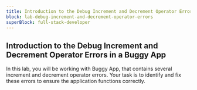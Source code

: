 ```yaml
---
title: Introduction to the Debug Increment and Decrement Operator Errors in a Buggy App
block: lab-debug-increment-and-decrement-operator-errors
superBlock: full-stack-developer
---
```


## Introduction to the Debug Increment and Decrement Operator Errors in a Buggy App

In this lab, you will be working with Buggy App, that contains several increment and decrement operator errors. Your task is to identify and fix these errors to ensure the application functions correctly.
